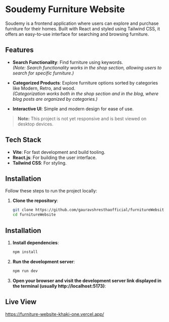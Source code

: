 # Soudemy Furniture Website

Soudemy is a frontend application where users can explore and purchase furniture for their homes. Built with React and styled using Tailwind CSS, it offers an easy-to-use interface for searching and browsing furniture.

## Features

- **Search Functionality**: Find furniture using keywords.  
  *(Note: Search functionality works in the shop section, allowing users to search for specific furniture.)*
  
- **Categorized Products**: Explore furniture options sorted by categories like Modern, Retro, and wood.  
  *(Categorization works both in the shop section and in the blog, where blog posts are organized by categories.)*

- **Interactive UI**: Simple and modern design for ease of use.

> **Note:** This project is not yet responsive and is best viewed on desktop devices.

## Tech Stack

- **Vite**: For fast development and build tooling.
- **React.js**: For building the user interface.
- **Tailwind CSS**: For styling.

## Installation

Follow these steps to run the project locally:

1. **Clone the repository**:
   ```bash
   git clone https://github.com/gauravshresthaofficial/furnitureWebsite.git
   cd furnitureWebsite

## Installation

1. **Install dependencies**:

   ```bash
   npm install

2. **Run the development server**:
   ```bash
   npm run dev

3. **Open your browser and visit the development server link displayed in the terminal (usually http://localhost:5173)**:

## Live View 
https://furniture-website-khaki-one.vercel.app/
